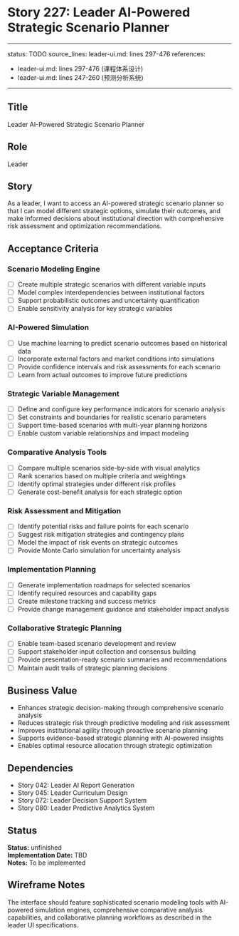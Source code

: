 # Story 227: Leader AI-Powered Strategic Scenario Planner

---
status: TODO
source_lines: leader-ui.md: lines 297-476
references:
  - leader-ui.md: lines 297-476 (课程体系设计)
  - leader-ui.md: lines 247-260 (预测分析系统)
---

## Title
Leader AI-Powered Strategic Scenario Planner

## Role
Leader

## Story
As a leader, I want to access an AI-powered strategic scenario planner so that I can model different strategic options, simulate their outcomes, and make informed decisions about institutional direction with comprehensive risk assessment and optimization recommendations.

## Acceptance Criteria

### Scenario Modeling Engine
- [ ] Create multiple strategic scenarios with different variable inputs
- [ ] Model complex interdependencies between institutional factors
- [ ] Support probabilistic outcomes and uncertainty quantification
- [ ] Enable sensitivity analysis for key strategic variables

### AI-Powered Simulation
- [ ] Use machine learning to predict scenario outcomes based on historical data
- [ ] Incorporate external factors and market conditions into simulations
- [ ] Provide confidence intervals and risk assessments for each scenario
- [ ] Learn from actual outcomes to improve future predictions

### Strategic Variable Management
- [ ] Define and configure key performance indicators for scenario analysis
- [ ] Set constraints and boundaries for realistic scenario parameters
- [ ] Support time-based scenarios with multi-year planning horizons
- [ ] Enable custom variable relationships and impact modeling

### Comparative Analysis Tools
- [ ] Compare multiple scenarios side-by-side with visual analytics
- [ ] Rank scenarios based on multiple criteria and weightings
- [ ] Identify optimal strategies under different risk profiles
- [ ] Generate cost-benefit analysis for each strategic option

### Risk Assessment and Mitigation
- [ ] Identify potential risks and failure points for each scenario
- [ ] Suggest risk mitigation strategies and contingency plans
- [ ] Model the impact of risk events on strategic outcomes
- [ ] Provide Monte Carlo simulation for uncertainty analysis

### Implementation Planning
- [ ] Generate implementation roadmaps for selected scenarios
- [ ] Identify required resources and capability gaps
- [ ] Create milestone tracking and success metrics
- [ ] Provide change management guidance and stakeholder impact analysis

### Collaborative Strategic Planning
- [ ] Enable team-based scenario development and review
- [ ] Support stakeholder input collection and consensus building
- [ ] Provide presentation-ready scenario summaries and recommendations
- [ ] Maintain audit trails of strategic planning decisions

## Business Value
- Enhances strategic decision-making through comprehensive scenario analysis
- Reduces strategic risk through predictive modeling and risk assessment
- Improves institutional agility through proactive scenario planning
- Supports evidence-based strategic planning with AI-powered insights
- Enables optimal resource allocation through strategic optimization

## Dependencies
- Story 042: Leader AI Report Generation
- Story 045: Leader Curriculum Design
- Story 072: Leader Decision Support System
- Story 080: Leader Predictive Analytics System


## Status
**Status:** unfinished  
**Implementation Date:** TBD  
**Notes:** To be implemented
## Wireframe Notes
The interface should feature sophisticated scenario modeling tools with AI-powered simulation engines, comprehensive comparative analysis capabilities, and collaborative planning workflows as described in the leader UI specifications.